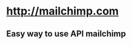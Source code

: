 http://mailchimp.com
====================
Easy way to use API mailchimp
-----------------------------